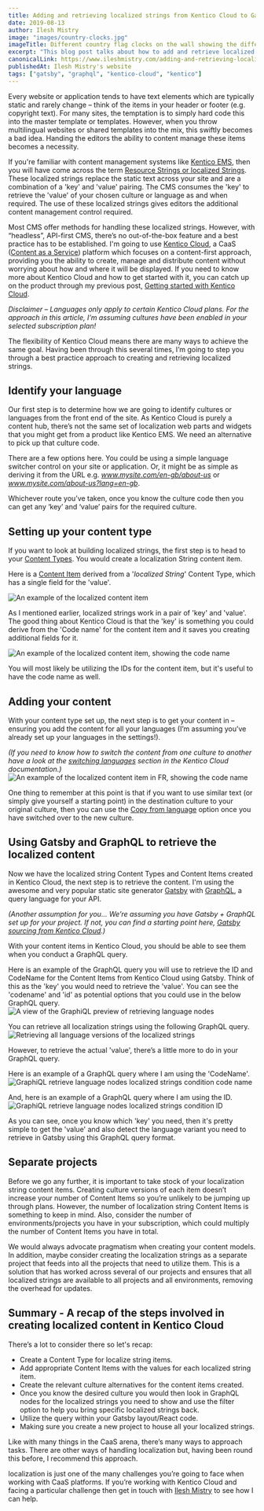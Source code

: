 ```yaml
---
title: Adding and retrieving localized strings from Kentico Cloud to Gatsby and GraphQL
date: 2019-08-13
author: Ilesh Mistry
image: "images/country-clocks.jpg"
imageTitle: Different country flag clocks on the wall showing the different times
excerpt: "This blog post talks about how to add and retrieve localized strings from Kentico Cloud by using Gatsby and GraphQL"
canonicalLink: https://www.ileshmistry.com/adding-and-retrieving-localised-strings-from-kentico-cloud-to-gatsbyjs-and-graphql/
publishedAt: Ilesh Mistry's website
tags: ["gatsby", "graphql", "kentico-cloud", "kentico"]
---
```


Every website or application tends to have text elements which are typically static and rarely change – think of the items in your header or footer (e.g. copyright text). For many sites, the temptation is to simply hard code this into the master template or templates. However, when you throw multilingual websites or shared templates into the mix, this swiftly becomes a bad idea. Handing the editors the ability to content manage these items becomes a necessity.

If you're familiar with content management systems like [Kentico EMS](https://www.kentico.com/), then you will have come across the term [Resource Strings or localized Strings](https://docs.kentico.com/k12sp/multilingual-websites/setting-up-a-multilingual-user-interface/working-with-resource-strings). These localized strings replace the static text across your site and are a combination of a 'key' and 'value' pairing. The CMS consumes the 'key' to retrieve the 'value' of your chosen culture or language as and when required. The use of these localized strings gives editors the additional content management control required.

Most CMS offer methods for handling these localized strings. However, with “headless”, API-first CMS, there’s no out-of-the-box feature and a best practice has to be established. I'm going to use [Kentico Cloud](https://kenticocloud.com/), a CaaS ([Content as a Service](https://en.wikipedia.org/wiki/Content_as_a_service)) platform which focuses on a content-first approach, providing you the ability to create, manage and distribute content without worrying about how and where it will be displayed. If you need to know more about Kentico Cloud and how to get started with it, you can catch up on the product through my previous post, [Getting started with Kentico Cloud](https://www.ileshmistry.com/getting-started-with-kentico-cloud/).

_Disclaimer – Languages only apply to certain Kentico Cloud plans. For the approach in this article, I’m assuming cultures have been enabled in your selected subscription plan!_

The flexibility of Kentico Cloud means there are many ways to achieve the same goal. Having been through this several times, I’m going to step you through a best practice approach to creating and retrieving localized strings.

## Identify your language

Our first step is to determine how we are going to identify cultures or languages from the front end of the site. As Kentico Cloud is purely a content hub, there’s not the same set of localization web parts and widgets that you might get from a product like Kentico EMS. We need an alternative to pick up that culture code.

There are a few options here. You could be using a simple language switcher control on your site or application. Or, it might be as simple as deriving it from the URL e.g. _www.mysite.com/en-gb/about-us_ or _www.mysite.com/about-us?lang=en-gb_.

Whichever route you’ve taken, once you know the culture code then you can get any ‘key’ and ‘value’ pairs for the required culture.

## Setting up your content type

If you want to look at building localized strings, the first step is to head to your [Content Types](https://docs.kenticocloud.com/tutorials/set-up-projects/define-content-models/creating-and-deleting-content-types). You would create a localization String content item.

Here is a [Content Item](https://docs.kenticocloud.com/tutorials/write-and-collaborate/write-content/adding-content-items) derived from a '_localized String_' Content Type, which has a single field for the 'value'.

![An example of the localized content item](images/Localise-Content-Item.png)

As I mentioned earlier, localized strings work in a pair of 'key' and 'value'. The good thing about Kentico Cloud is that the 'key' is something you could derive from the 'Code name' for the content item and it saves you creating additional fields for it.

![An example of the localized content item, showing the code name](images/Localise-Content-Item-Codename.png)

You will most likely be utilizing the IDs for the content item, but it's useful to have the code name as well.

## Adding your content

With your content type set up, the next step is to get your content in – ensuring you add the content for all your languages (I’m assuming you’ve already set up your languages in the settings!).

_(If you need to know how to switch the content from one culture to another have a look at the [switching languages](https://docs.kenticocloud.com/tutorials/write-and-collaborate/create-multilingual-content/switching-languages) section in the Kentico Cloud documentation.)_
![An example of the localized content item in FR, showing the code name](images/Localise-Content-Item-FR.png)

One thing to remember at this point is that if you want to use similar text (or simply give yourself a starting point) in the destination culture to your original culture, then you can use the [Copy from language](https://docs.kenticocloud.com/tutorials/write-and-collaborate/create-multilingual-content/translating-content-items#a-translating-a-content-item) option once you have switched over to the new culture.

## Using Gatsby and GraphQL to retrieve the localized content

Now we have the localized string Content Types and Content Items created in Kentico Cloud, the next step is to retrieve the content. I'm using the awesome and very popular static site generator [Gatsby](/) with [GraphQL](https://graphql.org/), a query language for your API.

_(Another assumption for you... We’re assuming you have Gatsby + GraphQL set up for your project. If not, you can find a starting point here, [Gatsby sourcing from Kentico Cloud](/docs/sourcing-from-kentico-cloud/).)_

With your content items in Kentico Cloud, you should be able to see them when you conduct a GraphQL query.

Here is an example of the GraphQL query you will use to retrieve the ID and CodeName for the Content Items from Kentico Cloud using Gatsby. Think of this as the 'key' you would need to retrieve the 'value'. You can see the 'codename' and 'id' as potential options that you could use in the below GraphQL query.
![A view of the GraphiQL preview of retrieving language nodes](images/GraphiQL-retrieve-lang-nodes.png)

You can retrieve all localization strings using the following GraphQL query.
![Retrieving all language versions of the localized strings](images/GraphiQL-retrieve-lang-variants.png)

However, to retrieve the actual 'value', there’s a little more to do in your GraphQL query.

Here is an example of a GraphQL query where I am using the 'CodeName'.
![GraphiQL retrieve language nodes localized strings condition code name](images/GraphiQL-retrieve-lang-variants-based-on-condition-codename.png)

And, here is an example of a GraphQL query where I am using the ID.
![GraphiQL retrieve language nodes localized strings condition ID](images/GraphiQL-retrieve-lang-variants-based-on-condition-id.png)

As you can see, once you know which 'key' you need, then it's pretty simple to get the 'value' and also detect the language variant you need to retrieve in Gatsby using this GraphQL query format.

## Separate projects

Before we go any further, it is important to take stock of your localization string content items. Creating culture versions of each item doesn’t increase your number of Content Items so you’re unlikely to be jumping up through plans. However, the number of localization string Content Items is something to keep in mind. Also, consider the number of environments/projects you have in your subscription, which could multiply the number of Content Items you have in total.

We would always advocate pragmatism when creating your content models. In addition, maybe consider creating the localization strings as a separate project that feeds into all the projects that need to utilize them. This is a solution that has worked across several of our projects and ensures that all localized strings are available to all projects and all environments, removing the overhead for updates.

## Summary - A recap of the steps involved in creating localized content in Kentico Cloud

There’s a lot to consider there so let's recap:

- Create a Content Type for localize string items.
- Add appropriate Content Items with the values for each localized string item.
- Create the relevant culture alternatives for the content items created.
- Once you know the desired culture you would then look in GraphQL nodes for the localized strings you need to show and use the filter option to help you bring specific localized strings back.
- Utilize the query within your Gatsby layout/React code.
- Making sure you create a new project to house all your localized strings.

Like with many things in the CaaS arena, there’s many ways to approach tasks. There are other ways of handling localization but, having been round this before, I recommend this approach.

localization is just one of the many challenges you’re going to face when working with CaaS platforms. If you’re working with Kentico Cloud and facing a particular challenge then get in touch with [Ilesh Mistry](mailto:ilesh.m@mmtdigital.co.uk) to see how I can help.
